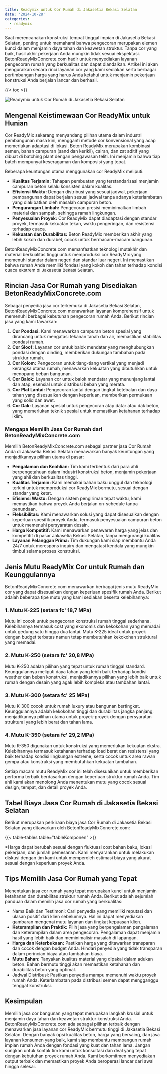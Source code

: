 ```yaml
---
title: Readymix untuk Cor Rumah di Jakasetia Bekasi Selatan
date: '2024-10-28'
categories:
  - readymix
---
```


Saat merencanakan konstruksi tempat tinggal impian di Jakasetia Bekasi Selatan, penting untuk memahami bahwa pengecoran merupakan elemen kunci dalam menjamin daya tahan dan keawetan struktur. Tanpa cor yang baik, hasil akhir pekerjaan Anda mungkin tidak sesuai ekspektasi. BetonReadyMixConcrete.com hadir untuk menyediakan layanan pengecoran rumah yang berkualitas dan dapat diandalkan. Artikel ini akan menguraikan secara rinci layanan cor yang kami sediakan serta berbagai pertimbangan harga yang harus Anda ketahui untuk menjamin pekerjaan konstruksi Anda berjalan lancar dan berhasil.

{{< toc >}}

![Readymix untuk Cor Rumah di Jakasetia Bekasi Selatan](https://betoncor8.github.io/cor/harga-beton-readymix-concrete%20(20).png)

## Mengenal Keistimewaan Cor ReadyMix untuk Hunian

Cor ReadyMix sekarang menyandang pilihan utama dalam industri pembangunan masa kini, mengganti metode cor konvensional yang acap memerlukan adaptasi di lokasi. Beton ReadyMix merupakan kombinasi semen, bahan campuran (sand dan kerikil), cairan, dan zat aditif yang dibuat di batching plant dengan pengawasan teliti. Ini menjamin bahwa tiap batch mempunyai keseragaman dan komposisi yang tepat.

Beberapa keuntungan utama menggunakan cor ReadyMix meliputi:

- **Kualitas Terjamin:** Tahapan pembuatan yang terstandarisasi menjamin campuran beton selalu konsisten dalam kualitas.
- **Efisiensi Waktu:** Dengan distribusi yang sesuai jadwal, pekerjaan pembangunan dapat berjalan sesuai jadwal tanpa adanya keterlambatan yang diakibatkan oleh masalah campuran beton.
- **Pengurangan Limbah:** Pengecoran presisi meminimalkan limbah material dan sampah, sehingga ramah lingkungan.
- **Penyesuaian Proyek:** Cor ReadyMix dapat diadaptasi dengan standar proyek, termasuk kekuatan tekan, waktu pengeringan, dan resistensi terhadap cuaca.
- **Kekuatan dan Durabilitas:** Beton ReadyMix memberikan akhir yang lebih kokoh dan durabel, cocok untuk bermacam-macam bangunan.

BetonReadyMixConcrete.com memanfaatkan teknologi mutakhir dan material berkualitas tinggi untuk memproduksi cor ReadyMix yang memenuhi standar dalam negeri dan standar luar negeri. Ini memastikan bahwa rumah Anda memiliki fondasi yang kokoh dan tahan terhadap kondisi cuaca ekstrem di Jakasetia Bekasi Selatan.

## Rincian Jasa Cor Rumah yang Disediakan BetonReadyMixConcrete.com

Sebagai penyedia jasa cor terkemuka di Jakasetia Bekasi Selatan, BetonReadyMixConcrete.com menawarkan layanan komprehensif untuk memenuhi berbagai kebutuhan pengecoran rumah Anda. Berikut rincian jasa yang kami tawarkan:

1. **Cor Pondasi:** Kami menawarkan campuran beton spesial yang dirancang untuk mengatasi tekanan tanah dan air, memastikan stabilitas pondasi rumah.
2. **Cor Sloof:** Layanan cor untuk balok mendatar yang menghubungkan pondasi dengan dinding, memberikan dukungan tambahan pada struktur rumah.
3. **Cor Kolom:** Pengecoran untuk tiang-tiang vertikal yang menjadi kerangka utama rumah, menawarkan kekuatan yang dibutuhkan untuk menopang beban bangunan.
4. **Cor Balok:** Layanan cor untuk balok mendatar yang menunjang lantai dan atap, esensial untuk distribusi beban yang merata.
5. **Cor Plat Lantai:** Pengecoran lantai dengan tingkat ketebalan dan daya tahan yang disesuaikan dengan keperluan, memberikan permukaan yang solid dan awet.
6. **Cor Dak:** Layanan spesial untuk pengecoran atap datar atau dak beton, yang memerlukan teknik spesial untuk memastikan ketahanan terhadap iklim.

### Mengapa Memilih Jasa Cor Rumah dari BetonReadyMixConcrete.com

Memilih BetonReadyMixConcrete.com sebagai partner jasa Cor Rumah Anda di Jakasetia Bekasi Selatan menawarkan banyak keuntungan yang menjadikannya pilihan utama di pasar:

- **Pengalaman dan Keahlian:** Tim kami terbentuk dari para ahli berpengetahuan dalam industri konstruksi beton, menjamin pekerjaan yang ahli dan berkualitas tinggi.
- **Kualitas Terjamin:** Kami memakai bahan baku unggul dan teknologi terkini untuk memproduksi cor ReadyMix bermutu, sesuai dengan standar yang ketat.
- **Efisiensi Waktu:** Dengan sistem pengiriman tepat waktu, kami memastikan bahwa proyek Anda berjalan on-schedule tanpa penundaan.
- **Fleksibilitas:** Kami menawarkan solusi yang dapat disesuaikan dengan keperluan spesifik proyek Anda, termasuk penyesuaian campuran beton untuk memenuhi persyaratan desain.
- **Harga Kompetitif:** Kami menawarkan penawaran harga yang jelas dan kompetitif di pasar Jakasetia Bekasi Selatan, tanpa mengurangi kualitas.
- **Layanan Pelanggan Prima:** Tim dukungan kami siap membantu Anda 24/7 untuk merespons inquiry dan mengatasi kendala yang mungkin timbul selama proses konstruksi.

## Jenis Mutu ReadyMix Cor untuk Rumah dan Keunggulannya

BetonReadyMixConcrete.com menawarkan berbagai jenis mutu ReadyMix cor yang dapat disesuaikan dengan keperluan spesifik rumah Anda. Berikut adalah beberapa tipe mutu yang kami sediakan beserta kelebihannya:

### 1\. Mutu K-225 (setara fc' 18,7 MPa)

Mutu ini cocok untuk pengecoran konstruksi rumah tinggal sederhana. Kelebihannya termasuk cost yang ekonomis dan kekokohan yang memadai untuk gedung satu hingga dua lantai. Mutu K-225 ideal untuk proyek dengan budget terbatas namun tetap membutuhkan kekokohan struktural yang memadai.

### 2\. Mutu K-250 (setara fc' 20,8 MPa)

Mutu K-250 adalah pilihan yang tepat untuk rumah tinggal standard. Keunggulannya meliputi daya tahan yang lebih baik terhadap kondisi weather dan beban konstruksi, menjadikannya pilihan yang lebih baik untuk rumah dengan desain yang agak lebih kompleks atau tambahan lantai.

### 3\. Mutu K-300 (setara fc' 25 MPa)

Mutu K-300 cocok untuk rumah luxury atau bangunan bertingkat. Keunggulannya adalah kekokohan tinggi dan durabilitas jangka panjang, menjadikannya pilihan utama untuk proyek-proyek dengan persyaratan struktural yang lebih berat dan tahan lama.

### 4\. Mutu K-350 (setara fc' 29,2 MPa)

Mutu K-350 digunakan untuk konstruksi yang memerlukan kekuatan ekstra. Kelebihannya termasuk ketahanan terhadap load berat dan resistensi yang baik terhadap kondisi lingkungan extreme, serta cocok untuk area rawan gempa atau konstruksi yang membutuhkan kekuatan tambahan.

Setiap macam mutu ReadyMix cor ini telah disesuaikan untuk memberikan performa terbaik berdasarkan dengan keperluan struktur rumah Anda. Tim ahli kami akan menolong Anda menentukan mutu yang cocok sesuai design, tempat, dan detail proyek Anda.

## Tabel Biaya Jasa Cor Rumah di Jakasetia Bekasi Selatan

Berikut merupakan perkiraan biaya jasa Cor Rumah di Jakasetia Bekasi Selatan yang ditawarkan oleh BetonReadyMixConcrete.com:

{{< table-tables table="tableKomponen" >}}

\*Harga dapat berubah sesuai dengan fluktuasi cost bahan baku, lokasi pekerjaan, dan jumlah pemesanan. Kami menyarankan untuk melakukan diskusi dengan tim kami untuk memperoleh estimasi biaya yang akurat sesuai dengan keperluan proyek Anda.

## Tips Memilih Jasa Cor Rumah yang Tepat

Menentukan jasa cor rumah yang tepat merupakan kunci untuk menjamin ketahanan dan durabilitas struktur rumah Anda. Berikut adalah sejumlah panduan dalam memilih jasa cor rumah yang berkualitas:

- Nama Baik dan Testimoni: Cari penyedia yang memiliki reputasi dan ulasan positif dari klien sebelumnya. Hal ini dapat menyediakan gambaran mengenai mutu layanan dan tingkat kepuasan klien.
- **Keterampilan dan Praktik:** Pilih jasa yang berpengalaman pengalaman dan keterampilan dalam area pengecoran. Pengalaman dapat menjamin hasil yang lebih baik dan meminimalisir masalah di lapangan.
- **Harga dan Keterbukaan:** Pastikan harga yang ditawarkan transparan dan cocok dengan budget Anda. Hindari penyedia yang tidak transparan dalam perincian biaya atau tambahan biaya.
- **Mutu Bahan:** Tanyakan kualitas material yang dipakai dalam adukan beton. Bahan bermutu tinggi akan memastikan ketahanan dan durabilitas beton yang optimal.
- Jadwal Distribusi: Pastikan penyedia mampu memenuhi waktu proyek rumah Anda. Keterlambatan pada distribusi semen dapat mengganggu tenggat konstruksi.

## Kesimpulan

Memilih jasa cor bangunan yang tepat merupakan langkah krusial untuk menjamin daya tahan dan keawetan struktur konstruksi Anda. BetonReadyMixConcrete.com ada sebagai pilihan terbaik dengan menawarkan jasa layanan cor ReadyMix bermutu tinggi di Jakasetia Bekasi Selatan. Dengan banyak opsi kualitas beton, harga yang bersaing, dan jasa layanan konsumen yang baik, kami siap membantu membangun rumah impian rumah Anda dengan fondasi yang kuat dan tahan lama. Jangan sungkan untuk kontak tim kami untuk konsultasi dan deal yang tepat dengan kebutuhan proyek rumah Anda. Kami berkomitmen menyediakan output terbaik dan memastikan proyek Anda beroperasi lancar dari awal hingga selesai.
